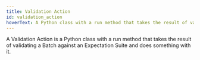 ```yaml
---
title: Validation Action 
id: validation_action 
hoverText: A Python class with a run method that takes the result of validating a Batch against an Expectation Suite and does something with it
---
```


A Validation Action is a Python class with a run method that takes the result of validating a Batch
against an Expectation Suite and does something with it.